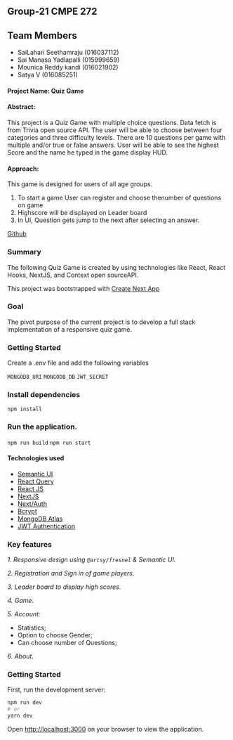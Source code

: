 ## Group-21 CMPE 272

## Team Members
- SaiLahari Seethamraju                   (016037112)
- Sai Manasa Yadlapalli                   (015999659)
- Mounica Reddy kandi                     (016021902)
- Satya V                                 (016085251)


#### Project Name: Quiz Game 

#### Abstract:
This project is a Quiz Game with multiple  choice questions. Data fetch is from Trivia open source API. The user will be able to choose between four categories and three difficulty levels. There are 10 questions per game with multiple and/or true or false answers. User will be able to see the highest Score and the name he typed in the game display HUD.

#### Approach:
This game is designed for users of all age groups. 

1. To start a game User can register and  choose thenumber of questions on game
2. Highscore will be displayed on Leader board
3. In UI, Question gets jump to the next after selecting an answer.


[Github](https://github.com/sjsucmpe272SP22/Quiz-Game)

### Summary

The following Quiz Game is created by using technologies like React, React Hooks, NextJS,  and Context open sourceAPI. 

This project was bootstrapped with [Create Next App](https://github.com/vercel/next.js/tree/canary/packages/create-next-app)

### Goal

The pivot purpose of the current project is to develop a full stack implementation of a responsive quiz game.

### Getting Started

Create a .env file and add the following variables

`MONGODB_URI`
`MONGODB_DB`
`JWT_SECRET`

### Install dependencies

`npm install`

### Run the application.

`npm run build`
`npm run start`

#### Technologies used

- [Semantic UI](https://react.semantic-ui.com/)
- [React Query](https://react-query.tanstack.com/)
- [React JS](https://reactjs.org/)
- [NextJS](https://nextjs.org/)
- [Next/Auth](https://next-auth.js.org/)
- [Bcrypt](https://www.npmjs.com/package/bcrypt)
- [MongoDB Atlas](https://www.mongodb.com/cloud/atlas)
- [JWT Authentication](https://jwt.io/)

### Key features

*1. Responsive design using `@artsy/fresnel` & Semantic UI.*

*2. Registration and Sign in of game players.*

*3. Leader board to display high scores.*

*4. Game.*

*5. Account:*
- Statistics;
- Option to choose Gender;
- Can choose number of Questions;

*6. About.*

### Getting Started

First, run the development server:

```bash
npm run dev
# or
yarn dev
```

Open [http://localhost:3000](http://localhost:3000) on your browser to view the application.

